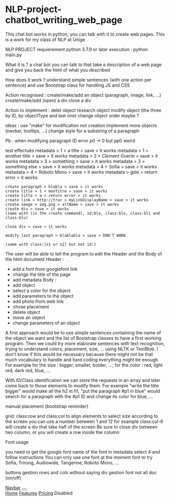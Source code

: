 # NLP-project-chatbot_writing_web_page
This chat bot works in python, you can talk with it to create web pages. This is a work for my class of NLP at Unige





NLP PROJECT 
requierement python 3.7.9 or later
execution : python main.py

What it is ?
	a chat bot you can talk to that take a description of a web page and give you back the html of what you described

How does it work ?
	understand simple sentences (with one action per sentence) and use Bootstrap class for handling JS and CSS

Action recognised :
	create/make/add an object (paragraph, image, link, ...)
	create/make/add (open) a div
	close a div

Action to implement :
	delet object
	research object
	modify object
	(the three by ID, by objectType and last one)
	change object order maybe ? 

ideas : 
	use "make" for modification not creation 
	implement more objects (navbar, tooltips, ...)
	change style for a substring of a paragraph

Pb :
	when modifying paragraph ID error p0 -> 0 but pp0 
	weird


test effectués 
	metadata > 1 > a title > save > it works
	metadata > 1 > another title > save > it works
	metadata > 2 > Clement Guerin > save > it works
	metadata > 3 > something > save > it works
	metadata > 3 > something else > save > it works
	metadata > 4 > Sofia > save > it works
	metadata > 4 > Roboto Mono > save > it works
	metadata > gdsi > return error > it works

	create paragraph > blabla > save > it works
	create title > 1 > monTitre > save > it works
	create title > a > return error > it works
	create link > http://truc > myLinkDisplayName > save > it works
	create image > img.png > altName > save > it works
	create div > save > it works
	(same with (in the create command), id:bla, class:blo, class:bli and class:blu)

	close div > save > it works

	modify last paragraph > blablabla > save > DON'T WORK

	(same with class:[x1 or x2] but not id:)
























The user will be able to tell the program to edit the Header and the Body of the html document
Header :
- add a font from googlefont link
- change the title of the page
- add metadata
Body :
- add object
- select a color for the object
- add parameters to the object
- add photo from web link
- chose placement 
- delete object
- move an object
- change parameters of an object

A first approach would be to use simple sentences containing the name of the object we want and the list of Bootstrap classes to have a first working program.
Then we could try more elaborate sentences with text recognition, trying to understand colors, placement, size, ... using NLTK or TextBlob. I don't know if this would be necessary because there might not be that much vocabulary to handle and hard coding everything might be enough. For example for the size : bigger, smaller, bolder, ...; for the color : red, light red, dark red, blue, ... 

With ID/Class identification we can store the requests in an array and later come back to those elements to modify them. For example "write the title bigger" would make all the h2 in h1, "put the paragraph #p1 in blue" would search for a paragraph with the #p1 ID and change its color for blue, ... 





manual placement (bootstrap reminder)

grid:
class:row and class:col to align elements 
to select size according to the screen you can use a number between 1 and 12 
for example class:col-6 will create a div that take half of the screen
Be sure to close div between two column, or you will create a row inside the column


Font usage

you need to get the google font name of the font 
in metadata select 4 and follow instructions 
You can only use one font at the moment 
font to try Sofia, Trirong, Audiowide, Tangerine, Roboto Mono, ...








buttons
gestion rows and cols without saying div
gestion font not all doc (on/off)



<nav class="navbar navbar-expand-lg navbar-light bg-light">
  <div class="container-fluid">
    <a class="navbar-brand" href="#">Navbar</a>
    <button class="navbar-toggler" type="button" data-bs-toggle="collapse" data-bs-target="#navbarNavAltMarkup" aria-controls="navbarNavAltMarkup" aria-expanded="false" aria-label="Toggle navigation">
      <span class="navbar-toggler-icon"></span>
    </button>
    <div class="collapse navbar-collapse" id="navbarNavAltMarkup">
      <div class="navbar-nav">
        <a class="nav-link active" aria-current="page" href="#">Home</a>
        <a class="nav-link" href="#">Features</a>
        <a class="nav-link" href="#">Pricing</a>
        <a class="nav-link disabled">Disabled</a>
      </div>
    </div>
  </div>
</nav>
